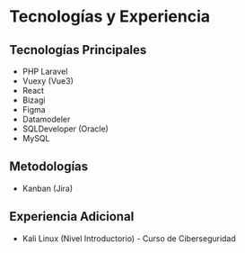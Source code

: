 # Tecnologías y Experiencia

## Tecnologías Principales
- PHP Laravel
- Vuexy (Vue3)
- React
- Bizagi
- Figma
- Datamodeler
- SQLDeveloper (Oracle)
- MySQL

## Metodologías
- Kanban (Jira)

## Experiencia Adicional
- Kali Linux (Nivel Introductorio) - Curso de Ciberseguridad 